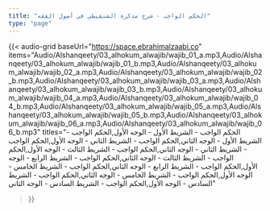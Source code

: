 ```yaml
---
title: "الحكم الواجب - شرح مذكرة الشنقيطي في أصول الفقه"
type: "page"
---
```


{{< audio-grid 
  baseUrl="https://space.ebrahimalzaabi.co"
  items="Audio/Alshanqeety/03_alhokum_alwajib/wajib_01_a.mp3,Audio/Alshanqeety/03_alhokum_alwajib/wajib_01_b.mp3,Audio/Alshanqeety/03_alhokum_alwajib/wajib_02_a.mp3,Audio/Alshanqeety/03_alhokum_alwajib/wajib_02_b.mp3,Audio/Alshanqeety/03_alhokum_alwajib/wajib_03_a.mp3,Audio/Alshanqeety/03_alhokum_alwajib/wajib_03_b.mp3,Audio/Alshanqeety/03_alhokum_alwajib/wajib_04_a.mp3,Audio/Alshanqeety/03_alhokum_alwajib/wajib_04_b.mp3,Audio/Alshanqeety/03_alhokum_alwajib/wajib_05_a.mp3,Audio/Alshanqeety/03_alhokum_alwajib/wajib_05_b.mp3,Audio/Alshanqeety/03_alhokum_alwajib/wajib_06_a.mp3,Audio/Alshanqeety/03_alhokum_alwajib/wajib_06_b.mp3"
  titles="الحكم الواجب - الشريط الأول - الوجه الأول,الحكم الواجب - الشريط الأول - الوجه الثاني,الحكم الواجب - الشريط الثاني - الوجه الأول,الحكم الواجب - الشريط الثاني - الوجه الثاني,الحكم الواجب - الشريط الثالث - الوجه الأول,الحكم الواجب - الشريط الثالث - الوجه الثاني,الحكم الواجب - الشريط الرابع - الوجه الأول,الحكم الواجب - الشريط الرابع - الوجه الثاني,الحكم الواجب - الشريط الخامس - الوجه الأول,الحكم الواجب - الشريط الخامس - الوجه الثاني,الحكم الواجب - الشريط السادس - الوجه الأول,الحكم الواجب - الشريط السادس - الوجه الثاني"
>}} 